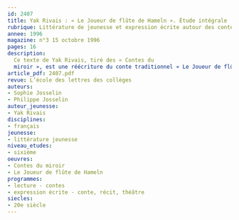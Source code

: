 ```yaml
---
id: 2407
title: Yak Rivais : « Le Joueur de flûte de Hameln ». Étude intégrale 
rubrique: Littérature de jeunesse et expression écrite autour des contes [6e]
annee: 1996
magazine: n°3 15 octobre 1996
pages: 16
description: 
  Ce texte de Yak Rivais, tiré des « Contes du
  miroir », est une réécriture du conte traditionnel « Le Joueur de flûte de Hameln » en langage familier, et il comporte de très nombreuses expressions argotiques. La première activité est une réflexion sur la langue : particularité du texte, réécriture en français courant. On entreprend ensuite la lecture et l’analyse du récit, pour en dégager le schéma. La séquence s’achève sur un exercice d’écriture et de transformation du modèle original.
article_pdf: 2407.pdf
revue: L’école des lettres des collèges
auteurs:
- Sophie Josselin
- Philippe Josselin
auteur_jeunesse:
- Yak Rivais
disciplines:
- français
jeunesse:
- littérature jeunesse
niveau_etudes:
- sixième
oeuvres:
- Contes du miroir
- Le Joueur de flûte de Hameln
programmes:
- lecture - contes
- expression écrite - conte, récit, théâtre
siecles:
- 20e siècle
---
```

